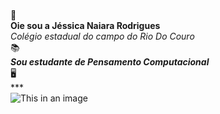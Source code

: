 <br/>&#128126;
<br/>**Oie sou a Jéssica Naiara Rodrigues**
<br/>*Colégio estadual do campo do Rio Do Couro*	
&#128218;
<br/>***Sou estudante de Pensamento Computacional***	
&#128421;
<br/>***
<br/>![This in an image](https://play.google.com/store/apps/details?id=in.vineetsirohi.htmlreader&hl=pt&gl=US)
